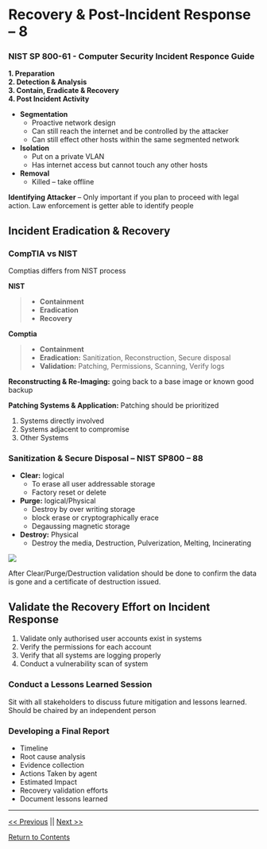 # Recovery & Post-Incident Response – 8

### NIST SP 800-61 - Computer Security Incident Responce Guide

**1.	Preparation**  
**2.	Detection & Analysis**  
**3.	Contain, Eradicate & Recovery**  
**4.	Post Incident Activity**  

 -	**Segmentation** 
    -	Proactive network design 
    -	Can still reach the internet and be controlled by the attacker
    -	Can still effect other hosts within the same segmented network
 -	**Isolation**
    -	Put on a private VLAN
    -	Has internet access but cannot touch any other hosts
 -	**Removal**
    -	Killed – take offline  

**Identifying Attacker** – Only important if you plan to proceed with legal action. Law enforcement is getter able to identify people

## Incident Eradication & Recovery

### CompTIA vs NIST
Comptias differs from NIST process  

**NIST**  

> - **Containment**
> - **Eradication**
> - **Recovery**  

**Comptia**  

> - **Containment**
> -	**Eradication:** Sanitization, Reconstruction, Secure disposal
> -	**Validation:** Patching, Permissions, Scanning, Verify logs  

**Reconstructing & Re-Imaging:** going back to a base image or known good backup  

**Patching Systems & Application:** Patching should be prioritized  
1.	Systems directly involved
2.	Systems adjacent to compromise
3.	Other Systems
 
### Sanitization & Secure Disposal – NIST SP800 – 88
-	**Clear:** logical
    -	To erase all user addressable storage
    -	Factory reset or delete
-	**Purge:** logical/Physical
    -	Destroy by over writing storage
    -	block erase or cryptographically erace
    -	Degaussing magnetic storage 
-	**Destroy:** Physical
    -	Destroy the media, Destruction, Pulverization, Melting, Incinerating   
 
<img src="https://i1.wp.com/wentzwu.com/wp-content/uploads/2019/09/sanitization-and-disposition-decision-flow.jpg?resize=584%2C328&ssl=1" >
   
After Clear/Purge/Destruction validation should be done to confirm the data is gone and a certificate of destruction issued.  

## Validate the Recovery Effort on Incident Response
1.	Validate only authorised user accounts exist in systems
2.	Verify the permissions for each account
3.	Verify that all systems are logging properly
4.	Conduct a vulnerability scan of system

### Conduct a Lessons Learned Session

Sit with all stakeholders to discuss future mitigation and lessons learned. Should be chaired by an independent person  

### Developing a Final Report
-	Timeline
-	Root cause analysis
-	Evidence collection
-	Actions Taken by agent
-	Estimated Impact
-	Recovery validation efforts
-	Document lessons learned

____________________

<a href="https://github.com/ReefMeeter/CySA/blob/master/07.%20Performing%20Forensic%20Analysis.md"><< Previous</a> || <a href="https://github.com/ReefMeeter/CySA/blob/master/09.%20Policy%20&%20Compliance.md">Next >></a>  


<a href="https://github.com/ReefMeeter/CySA/blob/master/README.md">Return to Contents</a>
